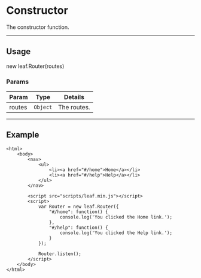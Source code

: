# Constructor

The constructor function.

----------------------------------------------------------------------

## Usage

new leaf.Router(routes)

### Params

| Param           | Type          | Details                          |
| --------------- | ------------- | -------------------------------- |
| routes          | `Object`      | The routes.                      |

----------------------------------------------------------------------

## Example

    <html>
        <body>
			<nav>
				<ul>
					<li><a href="#/home">Home</a></li>
					<li><a href="#/help">Help</a></li>					
				</ul>
			</nav>

            <script src="scripts/leaf.min.js"></script>
            <script>
				var Router = new leaf.Router({
					"#/home": function() {
						console.log('You clicked the Home link.');
					},
					"#/help": function() {
						console.log('You clicked the Help link.');
					}
				});

            	Router.listen();
            </script>
        </body>
    </html>    